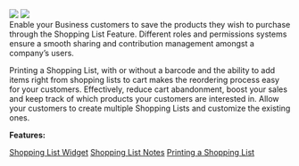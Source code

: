 <div class='feature-text'>
    <div class='feature-images'>
    <img class="light-mode" src="https://spryker.s3.eu-central-1.amazonaws.com/docs/Document+360/Capabilities+icons/light/shopping+list.svg"/>
    <img class="dark-mode" src="https://spryker.s3.eu-central-1.amazonaws.com/docs/Document+360/Capabilities+icons/dark/shopping+list.svg"/>
    </div>
    <div class="feature-text-wrap">
Enable your Business customers to save the products they wish to purchase through the Shopping List Feature. Different roles and permissions systems ensure a smooth sharing and contribution management amongst a company’s users.

Printing a Shopping List, with or without a barcode and the ability to add items right from shopping lists to cart makes the reordering process easy for your customers. Effectively, reduce cart abandonment, boost your sales and keep track of which products your customers are interested in. Allow your customers to create multiple Shopping Lists and customize the existing ones.
</div>
</div>

**Features:**
<div>
<a class="feature-link" href="https://documentation.spryker.com/v4/docs/shopping-list-widget">Shopping List Widget</a>
<a class="feature-link" href="https://documentation.spryker.com/v4/docs/shopping-list-notes">Shopping List Notes</a>
<a class="feature-link" href="https://documentation.spryker.com/v4/docs/printing-shopping-list">Printing a Shopping List</a>
    </div>